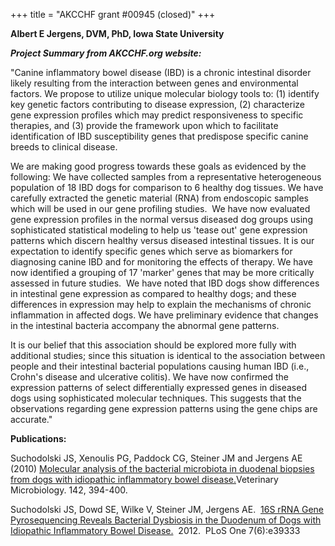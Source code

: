 +++
title = "AKCCHF grant #00945 (closed)"
+++

**Albert E Jergens, DVM, PhD, Iowa State University**

***Project Summary from AKCCHF.org website:***

"Canine inflammatory bowel disease (IBD) is a chronic intestinal
disorder likely resulting from the interaction between genes and
environmental factors. We propose to utilize unique molecular biology
tools to: (1) identify key genetic factors contributing to disease
expression, (2) characterize gene expression profiles which may predict
responsiveness to specific therapies, and (3) provide the framework upon
which to facilitate identification of IBD susceptibility genes that
predispose specific canine breeds to clinical disease.

We are making good progress towards these goals as evidenced by the
following: We have collected samples from a representative heterogeneous
population of 18 IBD dogs for comparison to 6 healthy dog tissues. We
have carefully extracted the genetic material (RNA) from endoscopic
samples which will be used in our gene profiling studies.  We have now
evaluated gene expression profiles in the normal versus diseased dog
groups using sophisticated statistical modeling to help us 'tease out'
gene expression patterns which discern healthy versus diseased
intestinal tissues. It is our expectation to identify specific genes
which serve as biomarkers for diagnosing canine IBD and for monitoring
the effects of therapy. We have now identified a grouping of 17
'marker' genes that may be more critically assessed in future
studies.  We have noted that IBD dogs show differences in intestinal
gene expression as compared to healthy dogs; and these differences in
expression may help to explain the mechanisms of chronic inflammation in
affected dogs. We have preliminary evidence that changes in the
intestinal bacteria accompany the abnormal gene patterns.

It is our belief that this association should be explored more fully
with additional studies; since this situation is identical to the
association between people and their intestinal bacterial populations
causing human IBD (i.e., Crohn's disease and ulcerative colitis). We
have now confirmed the expression patterns of select differentially
expressed genes in diseased dogs using sophisticated molecular
techniques. This suggests that the observations regarding gene
expression patterns using the gene chips are accurate.\"

**Publications:**

Suchodolski JS, Xenoulis PG, Paddock CG, Steiner JM and Jergens AE
(2010) [Molecular analysis of the bacterial microbiota in duodenal
biopsies from dogs with idiopathic inflammatory bowel
disease.](http://www.ncbi.nlm.nih.gov/pubmed/19959301)Veterinary
Microbiology. 142, 394-400.

Suchodolski JS, Dowd SE, Wilke V, Steiner JM, Jergens AE.  [16S rRNA
Gene Pyrosequencing Reveals Bacterial Dysbiosis in the Duodenum of Dogs
with Idiopathic Inflammatory Bowel
Disease.](http://www.plosone.org/article/info%3Adoi%2F10.1371%2Fjournal.pone.0039333) 
2012.  PLoS One 7(6):e39333
